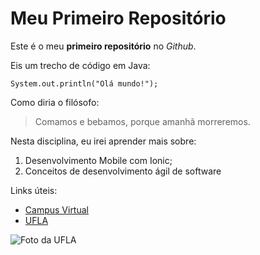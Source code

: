 # Meu Primeiro Repositório

Este é o meu **primeiro repositório** no *Github*.

Eis um trecho de código em Java:

`System.out.println("Olá mundo!");`

Como diria o filósofo:

> Comamos e bebamos, porque amanhã morreremos.

Nesta disciplina, eu irei aprender mais sobre:

1. Desenvolvimento Mobile com Ionic;
2. Conceitos de desenvolvimento ágil de software

Links úteis:
* [Campus Virtual](https://campusvirtual.ufla.br)
* [UFLA](https://ufla.br)

![Foto da UFLA](http://admin.folhadirigida.com.br/filemanager/files/noticias/Fotos/ufla-mg-destaque.jpg)
